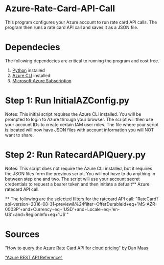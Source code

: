 # Azure-Rate-Card-API-Call
This program configures your Azure account to run rate card API calls. The program then runs a rate card API call and saves it as a JSON file.

# Dependecies
The following dependecies are critical to running the program and cost free.
1. [Python](https://www.python.org/downloads/) installed
2. [Azure CLI](https://docs.microsoft.com/en-us/cli/azure/install-azure-cli?view=azure-cli-latest) installed
3. [Microsoft Azure Subscription](https://azure.microsoft.com/en-us/free/)

# Step 1: Run InitialAZConfig.py
Notes: This initial script requires the Azure CLI installed.
  You will be prompted to login to Azure through your browser. The script will then use your account IDs to create certain IAM user roles.
  The file where your script is located will now have JSON files with account information you will NOT want to share.

# Step 2: Run RatecardAPIQuery.py
Notes: This script does not require the Azure CLI installed, but it requires the JSON files form the previous script. 
  You will not have to do anything in between step one and two.
  The script will use your account secret credentials to request a bearer token and then initiate a defualt** Azure ratecard API call.

 ** The following are the selected filters for the ratecard API call: "RateCard?api-version=2016-08-31-preview&%24filter=OfferDurableId+eq+'MS-AZR-0003P'+and+Currency+eq+'USD'+and+Locale+eq+'en-US'+and+RegionInfo+eq+'US'"

# Sources
["How to query the Azure Rate Card API for cloud pricing"](https://medium.com/@dmaas/how-to-query-the-azure-rate-card-api-for-cloud-pricing-complete-step-by-step-guide-4498f8b75c2c) by Dan Maas

["Azure REST API Reference"](https://docs.microsoft.com/en-us/rest/api/azure/)
